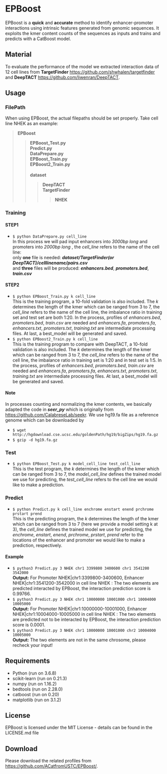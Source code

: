 # EPBoost
  EPBoost is a **quick** and **accurate** method to identify enhancer-promoter interactions using intrinsic features generated from genomic sequences. It exploits the kmer content counts of the sequences as inputs and trains and predicts with a CatBoost model.
  
## **Material**
 To evaluate the performance of the model we extracted interaction data of 12 cell lines from **TargetFinder** https://github.com/shwhalen/targetfinder and **DeepTACT** https://github.com/liwenran/DeepTACT. 
## **Usage** 

### **FilePath**
  When using EPBoost, the actual filepaths should be set properly. Take cell line NHEK as an example:<br>
  > **EPBoost** <br>
  >> **EPBoost_Test.py** <br>
  >> **Predict.py** <br>
  >> **DataPrepare.py** <br>
  >> **EPBoost_Train.py** <br>
  >> **EPBoost2_Train.py** <br>  
  >> **dataset** <br>
  >>> **DeepTACT** <br>
  >>> **TargetFinder** <br>
  >>>> **NHEK** <br>
      
  
### **Training**
#### **STEP1** <br>
* `$ python DataPrepare.py cell_line`<br>
   In this process we will pad input enhancers into *3000bp long* and promoters into *2000bp long* , the _cell_line_ refers to the name of the cell line:<br>
   only **one** file is needed: ***dataset/TargetFinder(or DeepTACT)/celllinename/pairs.csv***<br>
   and **three** files will be produced: ***enhancers.bed***,   ***promoters.bed***,   ***train.csv***<br>
#### **STEP2** <br>
* `$ python EPBoost_Train.py k cell_line`<br>
   This is the training program, a 10-fold validation is also included. The _k_ determines the length of the kmer which can be ranged from 3 to 7, the _cell_line_ refers to the name of the cell line, the imbalance ratio in training set and test set are both 1:20. In the process, profiles of _enhancers.bed_, _promoters.bed_, _train.csv_ are needed and _enhancers.fa_, _promoters.fa_, _enhancers.txt_, _promoters.txt_, _training.txt_ are intermediate processing files. At last, a best_model will be generated and saved.
* `$ python EPBoost2_Train.py k cell_line`<br>
   This is the training program to compare with DeepTACT, a 10-fold validation is also included. The _k_ determines the length of the kmer which can be ranged from 3 to 7,  the _cell_line_ refers to the name of the cell line, the imbalance ratio in training set is 1:20 and in test set is 1:5. In the process, profiles of _enhancers.bed_, _promoters.bed_, _train.csv_ are needed and _enhancers.fa_, _promoters.fa_, _enhancers.txt_, _promoters.txt_, _training.txt_ are intermediate processing files. At last, a best_model will be generated and saved.
#### **Note** <br>
   In  processes counting and normalizing the kmer contents, we basically adapted the code in ***seer_py*** which is originally from https://github.com/CalabreseLab/seekr.
   We use hg19.fa file as a reference genome which can be downloaded by <br>
* `$ wget http://hgdownload.cse.ucsc.edu/goldenPath/hg19/bigZips/hg19.fa.gz`<br>
 *  `$ gzip -d hg19.fa.gz`<br>

### **Test**
* `$ python EPBoost_Test.py k model_cell_line test_cell_line`<br>
   This is the test program, the _k_ determines the length of the kmer which can be ranged from 3 to 7, the _model_cell_line_ defines the trained model we use for predicting, the _test_cell_line_ refers to the cell line we would like to make a prediction.

### **Predict**
* `$ python Predict.py k cell_line enchrome enstart enend prchrome prstart prend`<br>
   This is the predicting program, the _k_ determines the length of the kmer which can be ranged from 3 to 7 (here we provide a model setting k at 3), the _cell_line_ defines the trained model we use for predicting, the _enchrome_, _enstart_, _enend_, _prchrome_, _prstart_, _prend_ refer to the locations of the enhancer and promoter we would like to make a prediction, respectively.
#### **Example**
* `$ python3 Predict.py 3 NHEK chr1 3399800 3400600 chr1 3541200 3542000` <br>
**Output:** For Promoter NHEK|chr1:3399800-3400600, Enhancer NHEK|chr1:3541200-3542000 in cell line NHEK :
The two elements are predicted interacted by EPBoost, the interaction prediction score is 0.99766.
* `$ python3 Predict.py 3 NHEK chr1 10000000 10001000 chr1 10004000 10005000` <br>
**Output:** For Promoter NHEK|chr1:10000000-10001000, Enhancer NHEK|chr1:10004000-10005000 in cell line NHEK :
The two elements are predicted not to be interacted by EPBoost, the interaction prediction score is 0.0001.
* `$ python3 Predict.py 3 NHEK chr1 10000000 10001000 chr2 10004000 10005000` <br>
**Output:** The two elements are not in the same chrosome, please recheck your input!

## **Requirements**
* Python (run on 3.6.8)
* scikit-learn (run on 0.21.3)
* numpy (run on 1.16.2)
* bedtools (run on 2.28.0)
* catboost (run on 0.20)
* matplotlib (run on 3.1.2)

## **License**
  EPBoost is licensed under the MIT License - details can be found in the LICENSE.md file
## **Download**
  Please download the related profiles from https://github.com/ACatfromUSTC/EPBoost/. 
